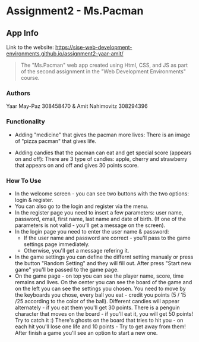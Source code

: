 # Assignment2 - Ms.Pacman
 

## App Info
Link to the website: https://sise-web-development-environments.github.io/assignment2-yaar-amit/

> The "Ms.Pacman" web app created using Html, CSS, and JS as part of the second assignment in the "Web Development Environments" course.

### Authors

Yaar May-Paz 308458470 & Amit Nahimovitz 308294396

### Functionality

* Adding "medicine" that gives the pacman more lives:
  There is an image of "pizza pacman" that gives life.

* Adding candies that the pacman can eat and get special score (appears on and off):
  There are 3 type of candies: apple, cherry and strawberry that appears on and off and gives 30 points score.

### How To Use

* In the welcome screen - you can see two buttons with the two options: login & register.
* You can also go to the login and register via the menu.
* In the register page you need to insert a few parameters: user name, password, email, first name, last  name and date of birth. (If one of the parameters is not valid - you'll get a message on the screen).
* In the login page you need to enter the user name & password:
    - If the user name and password are correct - you'll pass to the game settings page immediately.
    - Otherwise, you'll get a message refering it.
* In the game settings you can define the differnt setting manualy or press the button "Random Setting"   and they will fill out. After press "Start new game" you'll be passed to the game page.
* On the game page - on top you can see the player name, score, time remains and lives.
  On the center you can see the board of the game and on the left you can see the settings you chosen.
  You need to move by the keyboards you chose, every ball you eat - credit you points (5 / 15 /25 according to the color of the ball). Different candies will appear alternately - if you eat them you'll get 30 points. There is a penguin character that moves on the board - if you'll eat it, you will get 50 points! Try to catch it :) 
  There's ghosts on the board that tries to hit you - on each hit you'll lose one life and 10 points - Try to get away from them! 
  After finish a game you'll see an option to start a new one.
